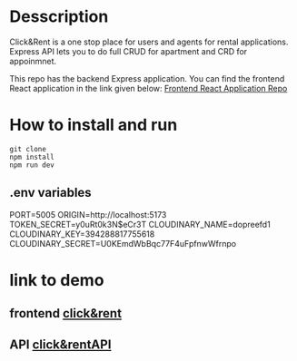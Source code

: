 # Desscription

Click&Rent is a one stop place for users and agents for rental applications. Express API lets you to do full CRUD for apartment and CRD for appoinmnet.

This repo has the backend Express application.
You can find the frontend React application in the link given below: 
[Frontend React Application Repo](https://github.com/Alina-Hari/RentalClient)


# How to install and run 

```
git clone
npm install
npm run dev
```

## .env variables

PORT=5005
ORIGIN=http://localhost:5173
TOKEN_SECRET=y0uRt0k3N$eCr3T
CLOUDINARY_NAME=dopreefd1
CLOUDINARY_KEY=394288817755618
CLOUDINARY_SECRET=U0KEmdWbBqc77F4uFpfnwWfrnpo

# link to demo
## frontend [click&rent](https://clickandrent.netlify.app/)
## API [click&rentAPI]()
